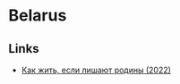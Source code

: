 # Belarus

## Links

- [Как жить, если лишают родины (2022)](https://www.youtube.com/watch?v=S0AwwvtwDyk)
